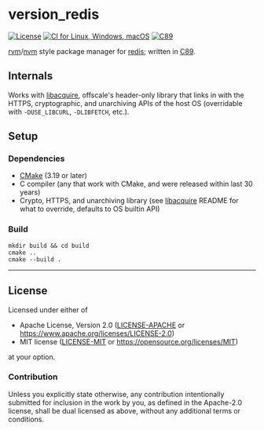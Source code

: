 version_redis
=============
[![License](https://img.shields.io/badge/license-Apache--2.0%20OR%20MIT-blue.svg)](https://opensource.org/licenses/Apache-2.0)
[![CI for Linux, Windows, macOS](https://github.com/offscale/version_redis/workflows/CI%20for%20Linux,%20Windows,%20macOS/badge.svg)](https://github.com/offscale/version_redis/actions)
[![C89](https://img.shields.io/badge/C-89-blue)](https://en.wikipedia.org/wiki/C89_(C_version))

[rvm](https://rvm.io)/[nvm](https://github.com/nvm-sh/nvm) style package manager for [redis](https://redis.io); written in [C89](https://en.wikipedia.org/wiki/C89_(C_version)).

## Internals

Works with [libacquire](https://github.com/offscale/libacquire), offscale's header-only library that links in with the HTTPS, cryptographic, and unarchiving APIs of the host OS (overridable with `-DUSE_LIBCURL`, `-DLIBFETCH`, etc.).

## Setup

### Dependencies

  - [CMake](https://cmake.org) (3.19 or later)
  - C compiler (any that work with CMake, and were released within last 30 years)
  - Crypto, HTTPS, and unarchiving library (see [libacquire](https://github.com/offscale/libacquire) README for what to override, defaults to OS builtin API)

### Build

    mkdir build && cd build
    cmake ..
    cmake --build .

---

## License

Licensed under either of

- Apache License, Version 2.0 ([LICENSE-APACHE](LICENSE-APACHE) or <https://www.apache.org/licenses/LICENSE-2.0>)
- MIT license ([LICENSE-MIT](LICENSE-MIT) or <https://opensource.org/licenses/MIT>)

at your option.

### Contribution

Unless you explicitly state otherwise, any contribution intentionally submitted
for inclusion in the work by you, as defined in the Apache-2.0 license, shall be
dual licensed as above, without any additional terms or conditions.
